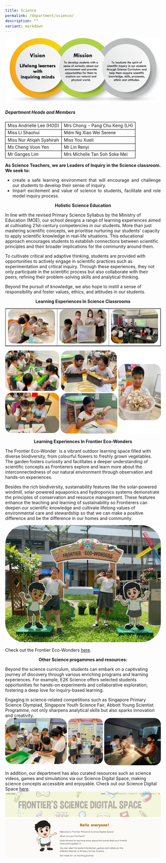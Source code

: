 ```yaml
---
title: Science
permalink: /department/science/
description: ""
variant: markdown
---
```

<img src="/images/sci1.png">
<h5 class="fl-heading"><strong>Department Heads and Members</strong></h5>
<table>
<tbody>
<tr>
<td style="border:1px solid black;">Miss Andrielle Lee (HOD)</td>
<td style="border:1px solid black;">Mrs Chong - Pang Chu Keng (LH)</td>
</tr>
<tr>
<td style="border:1px solid black;">Miss Li Shaohui</td>
<td style="border:1px solid black;">Mdm Ng Xiao Wei Serene</td>
</tr>
<tr>
<td style="border:1px solid black;">Miss Nur Atiqah Syahirah</td>
<td style="border:1px solid black;">Miss You Xueli</td>
</tr>
<tr>
<td style="border:1px solid black;">Ms Cheng Voon Yen</td>
<td style="border:1px solid black;">Mr Lin Renyi</td>
</tr>
<tr>
<td style="border:1px solid black;">Mr Ganges Lim</td>
<td style="border:1px solid black;">Mrs Michelle Tan Soh Soke Mei</td>
</tr>
</tbody>
</table>
<p style="text-align: justify;"><strong>As Science Teachers, we are Leaders of Inquiry in the Science classroom. We seek to:</strong></p>
<ul>
<li style="text-align: justify;">create a safe learning environment that will encourage and challenge our students to develop their sense of inquiry.</li>
<li style="text-align: justify;">Impart excitement and value of science to students, facilitate and role model inquiry process.</li>
</ul>

<p style="text-align: center;"><strong>Holistic Science Education</strong></p> 
In line with the revised Primary Science Syllabus by the Ministry of Education (MOE), our school designs a range of learning experiences aimed at cultivating 21st-century competencies in our students. More than just mastering scientific concepts, we prioritise nurturing our students' capacity to apply scientific knowledge in real-life situations. This educational approach encourages students to establish connections between scientific principles and their broader implications for the community around them.

To cultivate critical and adaptive thinking, students are provided with opportunities to actively engage in scientific practices such as experimentation and critical inquiry. Through these experiences, they not only participate in the scientific process but also collaborate with their peers, refining their problem-solving skills and analytical thinking.

Beyond the pursuit of knowledge, we also hope to instill a sense of responsibility and foster values, ethics, and attitudes in our students.


<p style="text-align: center;"><strong>Learning Experiences In Science Classrooms
</strong></p>
<table style="border-collapse: collapse; width: 100%;" border="1">
<tbody>
<tr>
<td style="width: 33.3333%;"><img src="/images/sci3.png"></td>
<td style="width: 33.3333%;"><img src="/images/sci4.png"></td>
<td style="width: 33.3333%;"><img src="/images/sci5.png"></td>
	</tr>
</tbody>
</table>

<img src="/images/SCIENCE_1.jpg">


<p style="text-align: center;"><strong>Learning Experiences In Frontier Eco-Wonders
</strong></p> 
The Frontier Eco-Wonder&nbsp; is a vibrant outdoor learning space filled with diverse biodiversity, from colourful flowers to freshly grown vegetables. The garden fosters curiosity and facilitates a deeper understanding of scientific concepts as Frontierers explore and learn more about the interconnectedness of our natural environment through observation and hands-on experiences.

Besides the rich biodiversity, sustainability features like the solar-powered windmill, solar-powered aquaponics and hydroponics systems demonstrate the principles of conservation and resource management. These features enhance the teaching and learning of sustainability so Frontierers can deepen our scientific knowledge and cultivate lifelong values of environmental care and stewardship so that we can make a positive difference and be the difference in our homes and community.

<img src="/images/ECOWONDERS.jpg">

Check out the Frontier Eco-Wonders [here](https://for.edu.sg/frontier-eco-wonders).


<p style="text-align: center;"><strong>Other Science progammes and resources:
</strong></p>    
Beyond the science curriculum, students can embark on a captivating journey of discovery through various enriching programs and learning experiences. For example, E2K Science offers selected students opportunities for hands-on experiments and collaborative exploration, fostering a deep love for inquiry-based learning.

Engaging in science-related competitions such as Singapore Primary Science Olympiad, Singapore Youth Science Fair, Abbott Young Scientist Programme, not only sharpens analytical skills but also sparks innovation and creativity.
<img src="/images/SCIENCE_2.jpg">
   
In addition, our department has also curated resources such as science videos, games and simulations via our Science Digital Space, making science concepts accessible and enjoyable. Check out our Science Digital Space [here](https://for.edu.sg/fps-sci-digital-space).
<img src="/images/SCIENCE_SPACE.jpg">




